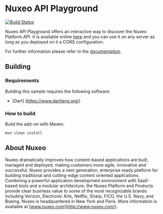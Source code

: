 # Nuxeo API Playground
[![Build Status](https://qa.nuxeo.org/jenkins/buildStatus/icon?job=master/addons_nuxeo-api-playground-master)](https://qa.nuxeo.org/jenkins/job/master/addons_nuxeo-api-playground-master)

Nuxeo API Playground offers an interactive way to discover the Nuxeo Platform API.
It is available online [here](http://nuxeo.github.io/api-playground/) and you can use it on any server as long as you deployed on it a CORS configuration.

For further information please refer to the [documentation](https://doc.nuxeo.com/x/9QUuAQ).

## Building
### Requirements
Building this sample requires the following software:
- [Dart] (https://www.dartlang.org/)

### How to build
Build the add-on with Maven:
```
mvn clean install
```

## About Nuxeo
Nuxeo dramatically improves how content-based applications are built, managed and deployed, making customers more agile, innovative and successful. Nuxeo provides a next generation, enterprise ready platform for building traditional and cutting-edge content oriented applications. Combining a powerful application development environment with SaaS-based tools and a modular architecture, the Nuxeo Platform and Products provide clear business value to some of the most recognizable brands including Verizon, Electronic Arts, Netflix, Sharp, FICO, the U.S. Navy, and Boeing. Nuxeo is headquartered in New York and Paris. More information is available at [www.nuxeo.com](http://www.nuxeo.com/).

